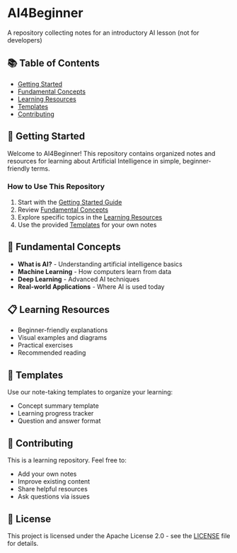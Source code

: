 # AI4Beginner
A repository collecting notes for an introductory AI lesson (not for developers)

## 📚 Table of Contents

- [Getting Started](#getting-started)
- [Fundamental Concepts](#fundamental-concepts)
- [Learning Resources](#learning-resources)
- [Templates](#templates)
- [Contributing](#contributing)

## 🚀 Getting Started

Welcome to AI4Beginner! This repository contains organized notes and resources for learning about Artificial Intelligence in simple, beginner-friendly terms.

### How to Use This Repository

1. Start with the [Getting Started Guide](notes/getting-started/README.md)
2. Review [Fundamental Concepts](notes/fundamentals/README.md) 
3. Explore specific topics in the [Learning Resources](notes/resources/README.md)
4. Use the provided [Templates](templates/README.md) for your own notes

## 📖 Fundamental Concepts

- **What is AI?** - Understanding artificial intelligence basics
- **Machine Learning** - How computers learn from data
- **Deep Learning** - Advanced AI techniques
- **Real-world Applications** - Where AI is used today

## 📋 Learning Resources

- Beginner-friendly explanations
- Visual examples and diagrams
- Practical exercises
- Recommended reading

## 📝 Templates

Use our note-taking templates to organize your learning:
- Concept summary template
- Learning progress tracker
- Question and answer format

## 🤝 Contributing

This is a learning repository. Feel free to:
- Add your own notes
- Improve existing content
- Share helpful resources
- Ask questions via issues

## 📄 License

This project is licensed under the Apache License 2.0 - see the [LICENSE](LICENSE) file for details.
